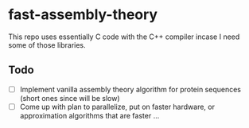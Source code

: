 # fast-assembly-theory

This repo uses essentially C code with the C++ compiler incase I need some of those libraries.

## Todo

- [ ] Implement vanilla assembly theory algorithm for protein sequences (short ones since will be slow)
- [ ] Come up with plan to parallelize, put on faster hardware, or approximation algorithms that are faster
...
